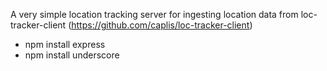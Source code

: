 A very simple location tracking server for ingesting location data from loc-tracker-client (https://github.com/caplis/loc-tracker-client)

- npm install express
- npm install underscore
